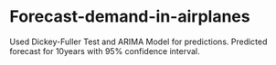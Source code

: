 # Forecast-demand-in-airplanes
Used Dickey-Fuller Test and ARIMA Model for predictions.
Predicted forecast for 10years with 95% confidence interval.
